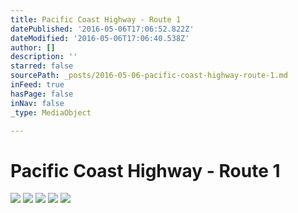 ```yaml
---
title: Pacific Coast Highway - Route 1
datePublished: '2016-05-06T17:06:52.822Z'
dateModified: '2016-05-06T17:06:40.538Z'
author: []
description: ''
starred: false
sourcePath: _posts/2016-05-06-pacific-coast-highway-route-1.md
inFeed: true
hasPage: false
inNav: false
_type: MediaObject

---
```

# Pacific Coast Highway - Route 1
![](https://the-grid-user-content.s3-us-west-2.amazonaws.com/6e2b14f2-ba1b-4aaf-ae0d-b9e65d0e98d9.jpg)
![](https://the-grid-user-content.s3-us-west-2.amazonaws.com/92fe7965-8421-4715-992a-8f2929c51fbe.jpg)
![](https://the-grid-user-content.s3-us-west-2.amazonaws.com/992f11c6-ea64-48ad-a76e-a11b1c192c9a.jpg)
![](https://the-grid-user-content.s3-us-west-2.amazonaws.com/a970a051-dedc-41dd-a409-379fe6d59796.jpg)
![](https://the-grid-user-content.s3-us-west-2.amazonaws.com/472e240e-d94f-43ab-8a43-9cfc49b4fe25.jpg)